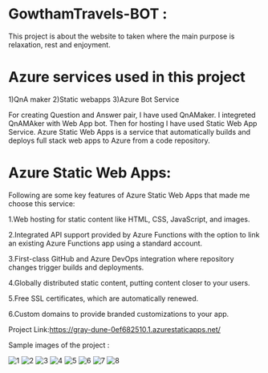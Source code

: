 # GowthamTravels-BOT :

This project is about the website to  taken where the main purpose is relaxation, rest and enjoyment.

# Azure services used in this project

1)QnA maker 2)Static webapps 3)Azure Bot Service

For creating Question and Answer pair, I have used QnAMaker. I integreted QnAMAker with Web App bot. Then for hosting I have used Static Web App Service. Azure Static Web Apps is a service that automatically builds and deploys full stack web apps to Azure from a code repository.

# Azure Static Web Apps: 

Following are some key features of Azure Static Web Apps that made me choose this service:

1.Web hosting for static content like HTML, CSS, JavaScript, and images.

2.Integrated API support provided by Azure Functions with the option to link an existing Azure Functions app using a standard account.

3.First-class GitHub and Azure DevOps integration where repository changes trigger builds and deployments.

4.Globally distributed static content, putting content closer to your users.

5.Free SSL certificates, which are automatically renewed.

6.Custom domains to provide branded customizations to your app.

Project Link:https://gray-dune-0ef682510.1.azurestaticapps.net/

Sample images of the project :

![1](https://user-images.githubusercontent.com/98084204/173418720-118c61c3-30da-45be-a461-8cc88b80c1be.PNG)
![2](https://user-images.githubusercontent.com/98084204/173418729-5394884a-aa3a-4040-a9a8-13a887fefe98.png)
![3](https://user-images.githubusercontent.com/98084204/173418733-b0a95b32-53b7-4ad2-8889-bb861fd42fa5.png)
![4](https://user-images.githubusercontent.com/98084204/173418736-1d207a86-18e7-4939-afc3-30de90257b5a.png)
![5](https://user-images.githubusercontent.com/98084204/173418740-0049af36-7c59-42bc-ab51-1d25ca0ebea9.png)
![6](https://user-images.githubusercontent.com/98084204/173418744-752ee943-5541-4996-a037-bf08b760794a.png)
![7](https://user-images.githubusercontent.com/98084204/173418749-a914ea32-0390-4cee-aa66-2ae42a182761.png)
![8](https://user-images.githubusercontent.com/98084204/173418751-fb3d9374-a92c-48a5-8c97-61f56ab45a28.PNG)



